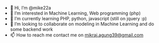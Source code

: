 - 👋 Hi, I’m @mike22a
- 👀 I’m interested in Machine Learning, Web programming (php)
- 🌱 I’m currently learning PHP, python, javascript (still on jquery :p)
- 💞️ I’m looking to collaborate on modeling in Machine Learning and do some backend work
- 📫 How to reach me contact me on mikraj.agung39@gmail.com

<!---
mike22a/mike22a is a ✨ special ✨ repository because its `README.md` (this file) appears on your GitHub profile.
You can click the Preview link to take a look at your changes.
--->
